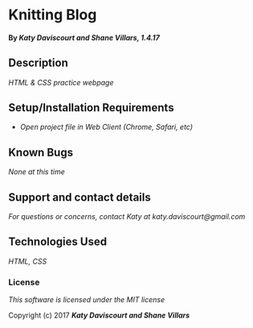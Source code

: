 # Knitting Blog

#### By _**Katy Daviscourt and Shane Villars, 1.4.17**_

## Description

_HTML & CSS practice webpage_

## Setup/Installation Requirements

* _Open project file in Web Client (Chrome, Safari, etc)_


## Known Bugs

_None at this time_

## Support and contact details

_For questions or concerns, contact Katy at katy.daviscourt@gmail.com_

## Technologies Used

_HTML, CSS_

### License

*This software is licensed under the MIT license*

Copyright (c) 2017 **_Katy Daviscourt and Shane Villars_**
